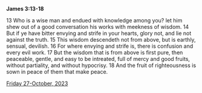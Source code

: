 **James 3:13-18**

13 Who is a wise man and endued with knowledge among you? let him shew out of a good conversation his works with meekness of wisdom. 14 But if ye have bitter envying and strife in your hearts, glory not, and lie not against the truth. 15 This wisdom descendeth not from above, but is earthly, sensual, devilish. 16 For where envying and strife is, there is confusion and every evil work. 17 But the wisdom that is from above is first pure, then peaceable, gentle, and easy to be intreated, full of mercy and good fruits, without partiality, and without hypocrisy. 18 And the fruit of righteousness is sown in peace of them that make peace. 

[Friday 27-October, 2023](https://getbible.life/kjv/James/3/13-18)
